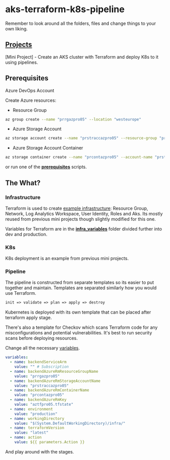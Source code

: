 # aks-terraform-k8s-pipeline

Remember to look around all the folders, files and change things to your own liking.

## [Projects](https://github.com/RustyTake-Off/projects)

[Mini Project] - Create an AKS cluster with Terraform and deploy K8s to it using pipelines.

## Prerequisites

Azure DevOps Account

Create Azure resources:

* Resource Group

```bash
az group create --name "prrgazpro05" --location "westeurope"
```

* Azure Storage Account

```bash
az storage account create --name "prstraccazpro05" --resource-group "prrgazpro05" --location "westeurope" --sku Standard_LRS
```

* Azure Storage Account Container

```bash
az storage container create --name "prcontazpro05" --account-name "prstraccazpro05"
```

or run one of the [**prerequisites**](https://github.com/RustyTake-Off/aks-terraform-k8s-pipeline/tree/main/prerequisites) scripts.

## The What?

### Infrastructure

Terraform is used to create [example infrastructure](https://github.com/RustyTake-Off/aks-terraform-k8s-pipeline/tree/main/infra): Resource Group, Network, Log Analytics Workspace, User Identity, Roles and Aks. Its mostly reused from previous mini projects though slightly modified for this one.

Variables for Terraform are in the [**infra_variables**](https://github.com/RustyTake-Off/aks-terraform-k8s-pipeline/tree/main/infra_variables) folder divided further into dev and production.

### K8s

K8s deployment is an example from previous mini projects.

### Pipeline

The pipeline is constructed from separate templates so its easier to put together and maintain. Templates are separated similarly how you would use Terraform.

```txt
init => validate => plan => apply => destroy
```

Kubernetes is deployed with its own template that can be placed after terraform apply stage.

There's also a template for Checkov which scans Terraform code for any misconfigurations and potential vulnerabilities. It's best to run security scans before deploying resources.

Change all the necessary [variables]().

```yaml
variables:
  - name: backendServiceArm
    value: "" # Subscription
  - name: backendAzureRmResourceGroupName
    value: "prrgazpro05"
  - name: backendAzureRmStorageAccountName
    value: "prstraccazpro05"
  - name: backendAzureRmContainerName
    value: "prcontazpro05"
  - name: backendAzureRmKey
    value: "aztfpro05.tfstate"
  - name: environment
    value: "production"
  - name: workingDirectory
    value: "$(System.DefaultWorkingDirectory)/infra/"
  - name: terraformVersion
    value: "latest"
  - name: action
    value: ${{ parameters.Action }}
```

 And play around with the stages.
